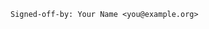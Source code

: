<!--

Thanks for contributing!
this is umesh

Before submitting PRs for node-oracledb you must have your signed *Oracle Contributor Agreement* accepted.  See https://oca.opensource.oracle.com

If the problem solved is small, you may find it easier to open an Issue describing the problem and its cause so we can create the fix.

**Note that the ODPI-C submodule does not accept PRs.**  Any required changes to ODPI-C should be submitted in the form of a problem description at https://github.com/oracle/odpi/issues before submitting a node-oracledb PR.

The bottom of your commit message must have the following line using your name and e-mail address as it appears in the OCA Signatories list.

-->

```
Signed-off-by: Your Name <you@example.org>
```

<!--

This can be automatically added to pull requests by committing with:

```
git commit --signoff
````

-->
